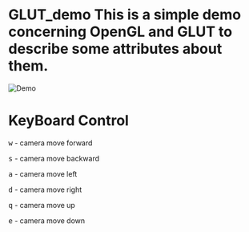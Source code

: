 # GLUT_demo This is a simple demo concerning OpenGL and GLUT to describe some attributes about them. 

![Demo](https://github.com/renhaofan/GLUT_demo/blob/main/xyzCameraV3/demo.png) 

# KeyBoard Control 
<kbd>w</kbd> - camera move forward 

<kbd>s</kbd> - camera move backward 

<kbd>a</kbd> - camera move left 

<kbd>d</kbd> - camera move right 

<kbd>q</kbd> - camera move up 

<kbd>e</kbd> - camera move down 
